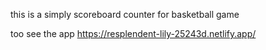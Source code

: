 this is a simply scoreboard counter for basketball game 

too see the app https://resplendent-lily-25243d.netlify.app/
